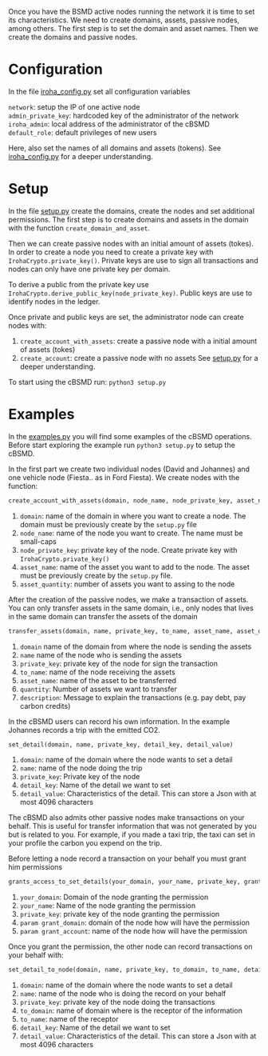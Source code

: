 Once you have the BSMD active nodes running the network it is time to set its characteristics. 
We need to create domains, assets, passive nodes, among others. The first step is to set the
 domain and asset names. Then we create the domains and passive nodes.

# Configuration

In the file [iroha_config.py](iroha_config.py) set all configuration variables

`network`: setup the IP of one active node \
`admin_private_key`: hardcoded key of the administrator of the network \
`iroha_admin`: local address of the administrator of the cBSMD \
`default_role`: default privileges of new users

Here, also set the names of all domains and assets (tokens). See [iroha_config.py](iroha_config.py) 
for a deeper understanding. 

# Setup
In the file [setup.py](setup.py) create the domains, create the nodes and set additional 
permissions. The first step is to create domains and assets in the domain with the function
`create_domain_and_asset`. 

Then we can create passive nodes with an initial amount of assets (tokes). In order to create 
a node you need to create a private key with `IrohaCrypto.private_key()`. Private keys are use
to sign all transactions and nodes can only have one private key per domain. 

To derive a public from the private key use `IrohaCrypto.derive_public_key(node_private_key)`.
Public keys are use to identify nodes in the ledger.

Once private and public keys are set, the administrator node can create nodes with:
1. `create_account_with_assets`: create a passive node with a initial amount of assets (tokes)
1. `create_account`: create a passive node with no assets
See [setup.py](setup.py) for a deeper understanding. 

To start using the cBSMD run: `python3 setup.py`

# Examples

In the [examples.py](examples.py) you will find some examples of the cBSMD operations. 
Before start exploring the example run `python3 setup.py` to setup the cBSMD.
 
In the first part we create two individual nodes (David and Johannes) and 
one vehicle node (Fiesta.. as in Ford Fiesta). We create nodes with the function:
```python
create_account_with_assets(domain, node_name, node_private_key, asset_name, asset_quantity)

``` 
1. `domain`: name of the domain in where you want to create a node. The domain must be 
previously create by the `setup.py` file 
1. `node_name`: name of the node you want to create. The name must be small-caps
1. `node_private_key`: private key of the node. Create private key with `IrohaCrypto.private_key()`
2. `asset_name`: name of the asset you want to add to the node. The asset must be 
previously create by the `setup.py` file.
1. `asset_quantity`: number of assets you want to assing to the node

After the creation of the passive nodes, we make a transaction of assets. You can only 
transfer assets in the same domain, i.e., only nodes that lives in the same domain can 
transfer the assets of the domain
```python
transfer_assets(domain, name, private_key, to_name, asset_name, asset_quantity, message)

```
1. `domain` name of the domain from where the node is sending the assets
2. `name` name of the node who is sending the assets
3. `private_key`:  private key of the node for sign the transaction
4. `to_name`: name of the node receiving the assets
5. `asset_name`: name of the asset to be transferred
5. `quantity`: Number of assets we want to transfer
5. `description`: Message to explain the transactions (e.g. pay debt, pay carbon credits)

In the cBSMD users can record his own information. In the example Johannes records a trip 
with the emitted CO2.
```python
set_detail(domain, name, private_key, detail_key, detail_value)
```
1. `domain`: name of the domain where the node wants to set a detail
2. `name`: name of the node doing the trip
3. `private_key`: Private key of the node
4. `detail_key`: Name of the detail we want to set
5. `detail_value`: Characteristics of the detail. This can store a Json with at most 4096 
characters

The cBSMD also admits other passive nodes make transactions on your behalf. This is useful
for transfer information that was not generated by you but is related to you. For example, if 
you made a taxi trip, the taxi can set in your profile the carbon you expend on the trip.

Before letting a node record a transaction on your behalf you must grant him permissions
```python
grants_access_to_set_details(your_domain, your_name, private_key, grant_domain, grant_account)
```
1. `your_domain`: Domain of the node granting the permission
1. `your_name`:  Name of the node granting the permission
1. `private_key`: private key of the node granting the permission
2. `param grant_domain`: domain of the node how will have the permission
3. `param grant_account`: name of the node how will have the permission

Once you grant the permission, the other node can record transactions on your behalf with:

```python
set_detail_to_node(domain, name, private_key, to_domain, to_name, detail_key, detail_value)
```
1. `domain`: name of the domain where the node wants to set a detail
2. `name`: name of the node who is doing the record on your behalf
4. `private_key`: private key of the node doing the transactions
1. `to_domain`: name of domain where is the receptor of the information 
1. `to_name`: name of the receptor
1. `detail_key`: Name of the detail we want to set
1. `detail_value`: Characteristics of the detail. This can store a Json with at most 4096 
characters
 